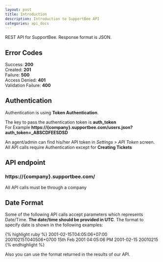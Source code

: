 ```yaml
---
layout: post
title: Introduction
description: Introduction to SupportBee API
categories: api_docs
---
```


REST API for SupportBee. Response format is JSON.

## Error Codes
Success:            **200**  
Created:			**201**  
Failure:            **500**  
Access Denied:      **401**  
Validation Failure: **400**

## Authentication
Authentication is using **Token Authentication**.  

The key to pass the
authentication token is **auth_token**  
For Example **https://{company}.supportbee.com/users.json?auth_token=_ABSCDFEESDSD**  

An agent/admin can find his/her API token in *Settings > API Token* screen.  
All API calls require Authentication except for  **Creating Tickets**

## API endpoint
### https://{company}.supportbee.com/
All API calls must be through a company

## Date Format

Some of the following API calls accept parameters which represents Date/Time. **The date/time should be provided in UTC**. The format to specify date is shown in the following examples:

{% highlight ruby %}
2001-02-15T04:05:06+07:00
20010215T040506+0700
15th Feb 2001 04:05:06 PM
2001-02-15
20010215
{% endhighlight %}	

Also you can use the format returned in the results of our API.